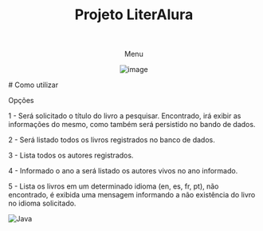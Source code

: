 

<div align="center">
  <h1 align="center">
     Projeto LiterAlura
    <br />
    <br />
  </h1>
</div>

<div align="center"> 

Menu


![image](https://github.com/user-attachments/assets/39c5e8e2-c5d0-42fe-9201-5a032ac56b8c)


</div>
# Como utilizar
<div>
 <p>Opções
</p>
 <p>1 - Será solicitado o título do livro a pesquisar. Encontrado, irá exibir as informações do mesmo, como também será persistido no bando de dados.</p>
   
<p>2 - Será listado todos os livros registrados no banco de dados.</p>

<p>3 - Lista todos os autores registrados.</p>

<p>4 - Informado o ano a será listado os autores vivos no ano informado.</p>

<p>5 - Lista os livros em um determinado idioma (en, es, fr, pt), não encontrado, é exibida uma mensagem informando a não existência do livro no idioma solicitado.</p>



 

![Java](https://img.shields.io/badge/Language-Java-red?logo=java&logoColor=white)
</div>